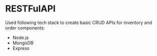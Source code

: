 # RESTFulAPI

Used following tech stack to create basic CRUD APIs for inventory and order components:

* Node.js
* MongoDB
* Express
